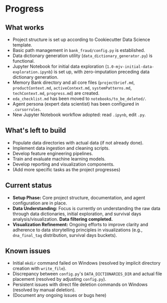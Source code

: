 # Progress

## What works

*   Project structure is set up according to Cookiecutter Data Science template.
*   Basic path management in `bank_fraud/config.py` is established.
*   Data dictionary generation utility (`data_dictionary_generator.py`) is functional.
*   Jupyter Notebook for initial data exploration (`1.0-mjv-initial-data-exploration.ipynb`) is set up, with zero-imputation preceding data dictionary generation.
*   Memory Bank directory and all core files (`projectbrief.md`, `productContext.md`, `activeContext.md`, `systemPatterns.md`, `techContext.md`, `progress.md`) are created.
*   `eda_checklist.md` has been moved to `notebooks/to_be_deleted/`.
*   Agent persona (expert data scientist) has been configured in `.cursorrules`.
*   New Jupyter Notebook workflow adopted: read `.ipynb`, edit `.py`.

## What's left to build

*   Populate data directories with actual data (if not already done).
*   Implement data ingestion and cleaning scripts.
*   Develop feature engineering pipelines.
*   Train and evaluate machine learning models.
*   Develop reporting and visualization components.
*   (Add more specific tasks as the project progresses)

## Current status

*   **Setup Phase:** Core project structure, documentation, and agent configuration are in place.
*   **Data Understanding:** Focus is currently on understanding the raw data through data dictionaries, initial exploration, and survival days analysis/visualization. **Data filtering completed.**
*   **Visualization Refinement:** Ongoing efforts to improve clarity and adherence to data storytelling principles in visualizations (e.g., `dna_final_tag` distribution, survival days buckets).

## Known issues

*   Initial `mkdir` command failed on Windows (resolved by implicit directory creation with `write_file`).
*   Discrepancy between `config.py`'s `DATA_DICTIONARIES_DIR` and actual file placement (resolved by adjusting `config.py`).
*   Persistent issues with direct file deletion commands on Windows (resolved by manual deletion).
*   (Document any ongoing issues or bugs here)
